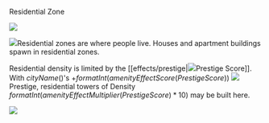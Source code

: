 Residential Zone

![](docs/images/property.png)

![](IconZoneResidential)Residential zones are where people live. Houses and apartment buildings spawn in residential zones. 

Residential density is limited by the [[effects/prestige|![](IconBusiness)Prestige Score]]. With $cityName()$'s +$formatInt(amenityEffectScore(PrestigeScore))$ ![](IconBusiness)Prestige, residential towers of Density $formatInt(amenityEffectMultiplier(PrestigeScore)*10)$ may be built here.

![](Chart::StatNumResidentialBuildings)

